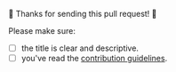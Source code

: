 🎉 Thanks for sending this pull request! 🎉

Please make sure:

  - [ ] the title is clear and descriptive.
  - [ ] you've read the [contribution guidelines](../blob/master/CONTRIBUTING.md).
